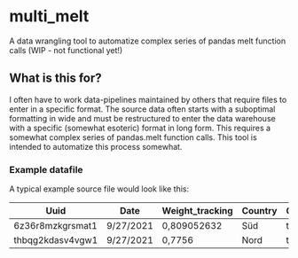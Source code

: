 # multi_melt
A data wrangling tool to automatize complex series of pandas melt function calls (WIP - not functional yet!)

## What is this for?
I often have to work data-pipelines maintained by others that require files to enter in a specific format. 
The source data often starts with a suboptimal formatting in wide and must be restructured to enter the data warehouse with a specific (somewhat esoteric) format in long form.
This requires a somewhat complex series of pandas.melt function calls. This tool is intended to automatize this process somewhat.

### Example datafile
A typical example source file would look like this:

| Uuid | Date | Weight_tracking | Country | QFOODETAILS_foo1nm | QFOODETAILS_foo1br | QFOODETAILS_foo1cid | QFOODETAILS_foo1url | QFOODETAILS_foo1ch | VQ_foobarfoo1r | VQ_foobarfoo1s1 | VQ_foobarfoo1s2 | VQ_foobarfoo1s3 | VQ_foobarfoo1s4 | VQ_foobarfoo1s5 | VQ_foobarfoo1s6 | VQ_foobarfoo1s7 | VQ_foobarfoo1s8 | VQ_foobarfoo1s9 | VQ_foobarfoo1s10 | VQ_foobarfoo1f1 | VQ_foobarfoo1f2 | VQ_foobarfoo1f3 | VQ_foobarfoo1f4 | VQ_foobarfoo1f5 | VQ_foobarfoo1f6 | VQ_foobarfoo1f7 | VQ_foobarfoo1f8 | VQ_foobarfoo1f9 | VQ_foobarfoo1f10 | VQ_foobarfoo1f11 | VQ_foobarfoo1f12 | VQ_foobarfoo1f13 | VQ_foobarfoo1f14 | VQ_foobarfoo1f15 | VQ_foobarfoo1f16 | VQ_foobarfoo1f17 | VQ_foobarfoo1f18 | VQ_foobarfoo1f19 | VQ_foobarfoo1f20 | QFOODETAILS_foo2nm | QFOODETAILS_foo2br | QFOODETAILS_foo2cid | QFOODETAILS_foo2url | QFOODETAILS_foo2ch | VQ_foobarfoo2r | VQ_foobarfoo2s1 | VQ_foobarfoo2s2 | VQ_foobarfoo2s3 | VQ_foobarfoo2s4 | VQ_foobarfoo2s5 | VQ_foobarfoo2s6 | VQ_foobarfoo2s7 | VQ_foobarfoo2s8 | VQ_foobarfoo2s9 | VQ_foobarfoo2s10 | VQ_foobarfoo2f1 | VQ_foobarfoo2f2 | VQ_foobarfoo2f3 | VQ_foobarfoo2f4 | VQ_foobarfoo2f5 | VQ_foobarfoo2f6 | VQ_foobarfoo2f7 | VQ_foobarfoo2f8 | VQ_foobarfoo2f9 | VQ_foobarfoo2f10 | VQ_foobarfoo2f11 | VQ_foobarfoo2f12 | VQ_foobarfoo2f13 | VQ_foobarfoo2f14 | VQ_foobarfoo2f15 | VQ_foobarfoo2f16 | VQ_foobarfoo2f17 | VQ_foobarfoo2f18 | VQ_foobarfoo2f19 | VQ_foobarfoo2f20 | ... | QFOODETAILS_foo15nm | QFOODETAILS_foo15br | QFOODETAILS_foo15cid | QFOODETAILS_foo15url | QFOODETAILS_foo15ch | VQ_foobarfoo15r | VQ_foobarfoo15s1 | VQ_foobarfoo15s2 | VQ_foobarfoo15s3 | VQ_foobarfoo15s4 | VQ_foobarfoo15s5 | VQ_foobarfoo15s6 | VQ_foobarfoo15s7 | VQ_foobarfoo15s8 | VQ_foobarfoo15s9 | VQ_foobarfoo15s10 | VQ_foobarfoo15f1 | VQ_foobarfoo15f2 | VQ_foobarfoo15f3 | VQ_foobarfoo15f4 | VQ_foobarfoo15f5 | VQ_foobarfoo15f6 | VQ_foobarfoo15f7 | VQ_foobarfoo15f8 | VQ_foobarfoo15f9 | VQ_foobarfoo15f10 | VQ_foobarfoo15f11 | VQ_foobarfoo15f12 | VQ_foobarfoo15f13 | VQ_foobarfoo15f14 | VQ_foobarfoo15f15 | VQ_foobarfoo15f16 | VQ_foobarfoo15f17 | VQ_foobarfoo15f18 | VQ_foobarfoo15f19 | VQ_foobarfoo15f20 | QFOODETAILSBARnm | QFOODETAILSBARbr | QFOODETAILSBARcid | QFOODETAILSBARurl | QFOODETAILSBARch | VQ_foobarbarfoosBARr | VQ_foobarbarfoosBARs1 | VQ_foobarbarfoosBARs2 | VQ_foobarbarfoosBARs3 | VQ_foobarbarfoosBARs4 | VQ_foobarbarfoosBARs5 | VQ_foobarbarfoosBARf1 | VQ_foobarbarfoosBARf2 | VQ_foobarbarfoosBARf3 | VQ_foobarbarfoosBARf4 | VQ_foobarbarfoosBARf5 | VQ_foobarbarfoosBARf6 | VQ_foobarbarfoosBARf7 | VQ_foobarbarfoosBARf8 | VQ_foobarbarfoosBARf9 | VQ_foobarbarfoosBARf10 | VQ_foobarbarfoosBARf11 | VQ_foobarbarfoosBARf12 | VQ_foobarbarfoosBARf13 | VQ_foobarbarfoosBARf14 | VQ_foobarbarfoosBARf15 | VQ_foobarbarfoosBARf16 | VQ_foobarbarfoosBARf17 | VQ_foobarbarfoosBARf18 | VQ_foobarbarfoosBARf19 | VQ_foobarbarfoosBARf20 |
| --- | --- | --- | --- | --- | --- | --- | --- | --- | --- | --- | --- | --- | --- | --- | --- | --- | --- | --- | --- | --- | --- | --- | --- | --- | --- | --- | --- | --- | --- | --- | --- | --- | --- | --- | --- | --- | --- | --- | --- | --- | --- | --- | --- | --- | --- | --- | --- | --- | --- | --- | --- | --- | --- | --- | --- | --- | --- | --- | --- | --- | --- | --- | --- | --- | --- | --- | --- | --- | --- | --- | --- | --- | --- | --- | --- | --- |--- | --- | --- | --- | --- | --- | --- | --- | --- | --- | --- | --- | --- | --- | --- | --- | --- | --- | --- | --- | --- | --- | --- | --- | --- | --- | --- | --- | --- | --- | --- | --- | --- | --- | --- | --- | --- | --- | --- | --- | --- | --- | --- | --- | --- | --- | --- | --- | --- | --- | --- | --- | --- | --- | --- | --- | --- | --- | --- | --- | --- | --- | --- | --- | --- | --- | --- |
| 6z36r8mzkgrsmat1 | 9/27/2021 | 0,809052632 | Süd | tukmiKqSod | NVfk | lYYU | kSED | TV | 1 |  |  |  |  |  |  |  |  |  |  |  |  |  |  |  |  |  |  |  |  |  |  |  |  |  |  |  |  |  |  | RKPh | mKZj | AnTP | MMWU | TV | 1 | 1 | 1 | 0 | 1 | 1 | 1 | 1 | 0 | 1 | 1 |  |  |  |  |  |  |  |  | 1 | 1 |  |  |  |  |  |  |  |  |  | 1 | ... | |  |  |  |  |  |  |  |  |  |  |  |  |  |  |  |  |  |  |  |  |  |  |  |  |  |  |  |  |  |  |  |  |  |  |  | ozzb | ghxs | gxeu | tbbd | var | 1 | 1 | 0 | 0 | 1 | 0 |  |  |  |  |  |  | 1 | 1 | 1 |  |  |  |  |  |  |  |  |  |  | |
| thbqg2kdasv4vgw1 | 9/27/2021 | 0,7756 | Nord | tukmiKqSod | NVfk | lYYU | kSED | TV | 1 |  |  |  |  |  |  |  |  |  |  |  |  |  |  |  |  |  |  |  |  |  |  |  |  |  |  |  |  |  |  | RKPh | mKZj | AnTP | MMWU | TV | 0 | 1 | 1 | 1 | 1 | 1 | 1 | 1 | 1 | 1 | 1 |  |  |  |  |  |  |  |  | 1 | 1 |  |  |  |  |  |  |  |  |  | 1 | ... | |  |  |  |  |  |  |  |  |  |  |  |  |  |  |  |  |  |  |  |  |  |  |  |  |  |  |  |  |  |  |  |  |  |  |  | ozzb | ghxs | gxeu | tbbd | var | 1 | 1 | 1 | 0 | 1 | 1 |  |  |  |  |  |  | 1 | 1 | 1 |  |  |  |  |  |  |  |  |  |  | |
